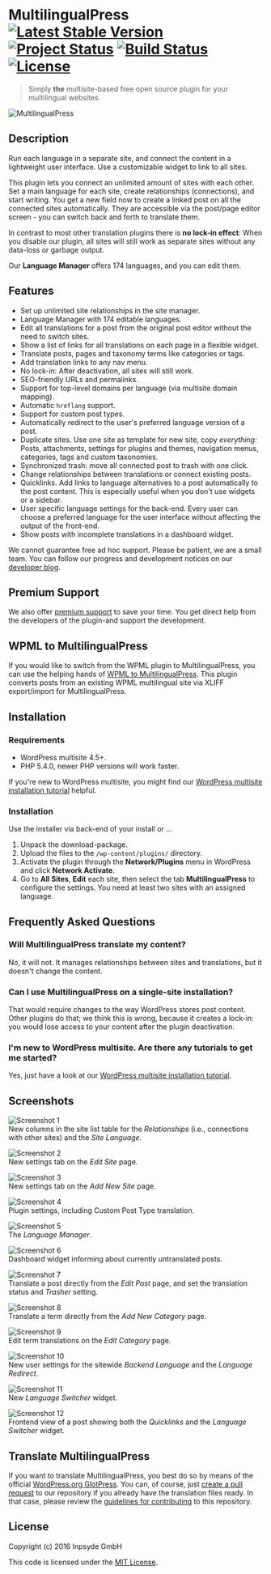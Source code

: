 # MultilingualPress [![Latest Stable Version](https://poser.pugx.org/inpsyde/multilingual-press/v/stable)](https://packagist.org/packages/inpsyde/multilingual-press) [![Project Status](http://opensource.box.com/badges/active.svg)](http://opensource.box.com/badges) [![Build Status](https://travis-ci.org/inpsyde/multilingual-press.svg?branch=master)](http://travis-ci.org/inpsyde/multilingual-press) [![License](https://poser.pugx.org/inpsyde/multilingual-press/license)](https://packagist.org/packages/inpsyde/multilingual-press)

> Simply **the** multisite-based free open source plugin for your multilingual websites.

![MultilingualPress](resources/assets/banner-1544x500.png)

## Description

Run each language in a separate site, and connect the content in a lightweight user interface. Use a customizable widget
to link to all sites.

This plugin lets you connect an unlimited amount of sites with each other.
Set a main language for each site, create relationships (connections), and start writing. You get a new field now to
create a linked post on all the connected sites automatically.
They are accessible via the post/page editor screen - you can switch back and forth to translate them.

In contrast to most other translation plugins there is **no lock-in effect**: When you disable our plugin, all sites
will still work as separate sites without any data-loss or garbage output.

Our **Language Manager** offers 174 languages, and you can edit them.

## Features

- Set up unlimited site relationships in the site manager.
- Language Manager with 174 editable languages.
- Edit all translations for a post from the original post editor without the need to switch sites.
- Show a list of links for all translations on each page in a flexible widget.
- Translate posts, pages and taxonomy terms like categories or tags.
- Add translation links to any nav menu.
- No lock-in: After deactivation, all sites will still work.
- SEO-friendly URLs and permalinks.
- Support for top-level domains per language (via multisite domain mapping).
- Automatic `hreflang` support.
- Support for custom post types.
- Automatically redirect to the user's preferred language version of a post.
- Duplicate sites. Use one site as template for new site, copy *everything:* Posts, attachments, settings for plugins
and themes, navigation menus, categories, tags and custom taxonomies.
- Synchronized trash: move all connected post to trash with one click.
- Change relationships between translations or connect existing posts.
- Quicklinks. Add links to language alternatives to a post automatically to the post content. This is especially useful
when you don't use widgets or a sidebar.
- User specific language settings for the back-end. Every user can choose a preferred language for the user interface
without affecting the output of the front-end.
- Show posts with incomplete translations in a dashboard widget.

We cannot guarantee free ad hoc support. Please be patient, we are a small team.
You can follow our progress and development notices on our
[developer blog](http://make.multilingualpress.org).

## Premium Support

We also offer [premium support](https://multilingualpress.org) to save your time.
You get direct help from the developers of the plugin-and support the development.

## WPML to MultilingualPress

If you would like to switch from the WPML plugin to MultilingualPress, you can use the helping hands of
[WPML to MultilingualPress](https://wordpress.org/plugins/wpml-to-multilingualpress/). This plugin converts posts from
an existing WPML multilingual site via XLIFF export/import for MultilingualPress.

## Installation

### Requirements

* WordPress multisite 4.5+.
* PHP 5.4.0, newer PHP versions will work faster.

If you're new to WordPress multisite, you might find our [WordPress multisite installation
tutorial](http://make.multilingualpress.org/2014/02/how-to-install-multi-site/) helpful.

### Installation

Use the installer via back-end of your install or ...

1. Unpack the download-package.
2. Upload the files to the `/wp-content/plugins/` directory.
3. Activate the plugin through the **Network/Plugins** menu in WordPress and click **Network Activate**.
4. Go to **All Sites**, **Edit** each site, then select the tab **MultilingualPress** to configure the settings. You
need at least two sites with an assigned language.

## Frequently Asked Questions

### Will MultilingualPress translate my content?

No, it will not. It manages relationships between sites and translations, but it doesn't change the content.

### Can I use MultilingualPress on a single-site installation?

That would require changes to the way WordPress stores post content. Other plugins do that; we think this is wrong,
because it creates a lock-in: you would lose access to your content after the plugin deactivation.

### I'm new to WordPress multisite. Are there any tutorials to get me started?

Yes, just have a look at our [WordPress multisite installation
tutorial](http://make.multilingualpress.org/2014/02/how-to-install-multi-site/).

## Screenshots

![Screenshot 1](resources/assets/screenshot-1.png)  
New columns in the site list table for the _Relationships_ (i.e., connections with other sites) and the _Site Language_.

![Screenshot 2](resources/assets/screenshot-2.png)  
New settings tab on the _Edit Site_ page.

![Screenshot 3](resources/assets/screenshot-3.png)  
New settings tab on the _Add New Site_ page.

![Screenshot 4](resources/assets/screenshot-4.png)  
Plugin settings, including Custom Post Type translation.

![Screenshot 5](resources/assets/screenshot-5.png)  
The _Language Manager_.

![Screenshot 6](resources/assets/screenshot-6.png)  
Dashboard widget informing about currently untranslated posts.

![Screenshot 7](resources/assets/screenshot-7.png)  
Translate a post directly from the _Edit Post_ page, and set the translation status and _Trasher_ setting.

![Screenshot 8](resources/assets/screenshot-8.png)  
Translate a term directly from the _Add New Category_ page.

![Screenshot 9](resources/assets/screenshot-9.png)  
Edit term translations on the _Edit Category_ page.

![Screenshot 10](resources/assets/screenshot-10.png)  
New user settings for the sitewide _Backend Language_ and the _Language Redirect_.

![Screenshot 11](resources/assets/screenshot-11.png)  
New _Language Switcher_ widget.

![Screenshot 12](resources/assets/screenshot-12.png)  
Frontend view of a post showing both the _Quicklinks_ and the _Language Switcher_ widget.

## Translate MultilingualPress

If you want to translate MultilingualPress, you best do so by means of the official
[WordPress.org GlotPress](https://translate.wordpress.org/projects/wp-plugins/multilingual-press). You can, of course,
just [create a pull request](https://github.com/inpsyde/multilingual-press/compare) to our repository if you already
have the translation files ready. In that case, please review the [guidelines for contributing](.github/CONTRIBUTING.md)
to this repository.

## License

Copyright (c) 2016 Inpsyde GmbH

This code is licensed under the [MIT License](LICENSE).
